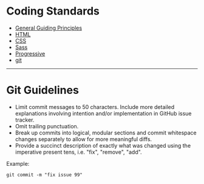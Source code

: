 Coding Standards
================

* [General Guiding Principles](/README.md)
* [HTML](/html.md)
* [CSS](/css.md)
* [Sass](/sass.md)
* [Progressive](/pe.md)
* [git](/git.md)

<hr>

# Git Guidelines

* Limit commit messages to 50 characters. Include more detailed explanations involving intention and/or implementation in GitHub issue tracker.
* Omit trailing punctuation.
* Break up commits into logical, modular sections and commit whitespace changes separately to allow for more meaningful diffs.
* Provide a succinct description of exactly what was changed using the imperative present tens, i.e. "fix", "remove", "add".

Example:
```
git commit -m "fix issue 99"
```

